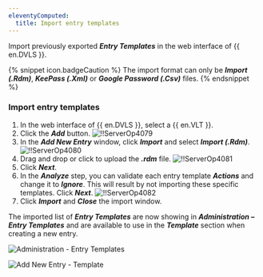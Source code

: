 ```yaml
---
eleventyComputed:
  title: Import entry templates
---
```

Import previously exported ***Entry Templates*** in the web interface of {{ en.DVLS }}.

{% snippet icon.badgeCaution %}
The import format can only be ***Import (.Rdm)***, ***KeePass (.Xml)*** or ***Google Password (.Csv)*** files.
{% endsnippet %}

### Import entry templates

1. In the web interface of {{ en.DVLS }}, select a {{ en.VLT }}.
1. Click the ***Add*** button.
![!!ServerOp4079](https://cdnweb.devolutions.net/docs/docs_en_server_ServerOp4079.png)
1. In the ***Add New Entry*** window, click ***Import*** and select ***Import (.Rdm)***.
![!!ServerOp4080](https://cdnweb.devolutions.net/docs/docs_en_server_ServerOp4080.png)
1. Drag and drop or click to upload the ***.rdm*** file.
![!!ServerOp4081](https://cdnweb.devolutions.net/docs/docs_en_server_ServerOp4081.png)
1. Click ***Next***.
1. In the ***Analyze*** step, you can validate each entry template ***Actions*** and change it to ***Ignore***. This will result by not importing these specific templates. Click ***Next***.
![!!ServerOp4082](https://cdnweb.devolutions.net/docs/docs_en_server_ServerOp4082.png)
1. Click ***Import*** and ***Close*** the import window.

The imported list of ***Entry Templates*** are now showing in ***Administration – Entry Templates*** and are available to use in the ***Template*** section when creating a new entry.

![Administration - Entry Templates](https://cdnweb.devolutions.net/docs/docs_en_server_ServerOp4083.png)

![Add New Entry - Template](https://cdnweb.devolutions.net/docs/docs_en_server_ServerOp4084.png)
